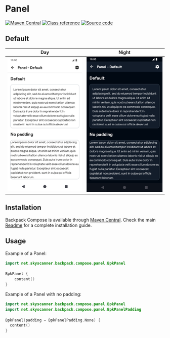 # Panel

[![Maven Central](https://img.shields.io/maven-central/v/net.skyscanner.backpack/backpack-compose)](https://search.maven.org/artifact/net.skyscanner.backpack/backpack-compose)
[![Class reference](https://img.shields.io/badge/Class%20reference-Android-blue)](https://backpack.github.io/android/backpack-compose/net.skyscanner.backpack.compose.panel)
[![Source code](https://img.shields.io/badge/Source%20code-GitHub-lightgrey)](https://github.com/Skyscanner/backpack-android/tree/main/backpack-compose/src/main/kotlin/net/skyscanner/backpack/compose/panel)

## Default

| Day | Night |
| --- | --- |
| <img src="https://raw.githubusercontent.com/Skyscanner/backpack-android/main/docs/compose/Panel/screenshots/default.png" alt="Panel component" width="375" /> |<img src="https://raw.githubusercontent.com/Skyscanner/backpack-android/main/docs/compose/Panel/screenshots/default_dm.png" alt="Panel component - dark mode" width="375" /> |

## Installation

Backpack Compose is available through [Maven Central](https://search.maven.org/artifact/net.skyscanner.backpack/backpack-compose). Check the main [Readme](https://github.com/skyscanner/backpack-android#installation) for a complete installation guide.

## Usage

Example of a Panel:

```Kotlin
import net.skyscanner.backpack.compose.panel.BpkPanel

BpkPanel {
    content()
}
```

Example of a Panel with no padding:

```Kotlin
import net.skyscanner.backpack.compose.panel.BpkPanel
import net.skyscanner.backpack.compose.panel.BpkPanelPadding

BpkPanel(padding = BpkPanelPadding.None) {
  content()
}
```

